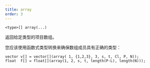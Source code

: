 ```yaml
---
title: array
order: 3
---
```

`<type>[] array(...)`

返回给定类型的项目数组。

您应该使用函数式类型转换来确保数组成员具有正确的类型：

```vex
vector v[] = vector[](array( 1, {1,2,3}, 3, s, t, Cl, P, N));
float  f[] = float[](array(1, 2, s, t, length(P-L), length(N)));

```
